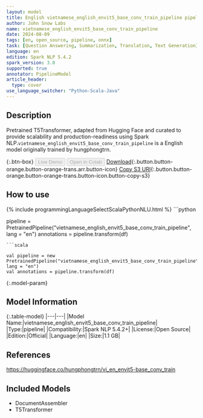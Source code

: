 ```yaml
---
layout: model
title: English vietnamese_english_envit5_base_conv_train_pipeline pipeline T5Transformer from hungphongtrn
author: John Snow Labs
name: vietnamese_english_envit5_base_conv_train_pipeline
date: 2024-08-09
tags: [en, open_source, pipeline, onnx]
task: [Question Answering, Summarization, Translation, Text Generation]
language: en
edition: Spark NLP 5.4.2
spark_version: 3.0
supported: true
annotator: PipelineModel
article_header:
  type: cover
use_language_switcher: "Python-Scala-Java"
---
```


## Description

Pretrained T5Transformer, adapted from Hugging Face and curated to provide scalability and production-readiness using Spark NLP.`vietnamese_english_envit5_base_conv_train_pipeline` is a English model originally trained by hungphongtrn.

{:.btn-box}
<button class="button button-orange" disabled>Live Demo</button>
<button class="button button-orange" disabled>Open in Colab</button>
[Download](https://s3.amazonaws.com/auxdata.johnsnowlabs.com/public/models/vietnamese_english_envit5_base_conv_train_pipeline_en_5.4.2_3.0_1723205248881.zip){:.button.button-orange.button-orange-trans.arr.button-icon}
[Copy S3 URI](s3://auxdata.johnsnowlabs.com/public/models/vietnamese_english_envit5_base_conv_train_pipeline_en_5.4.2_3.0_1723205248881.zip){:.button.button-orange.button-orange-trans.button-icon.button-copy-s3}

## How to use



<div class="tabs-box" markdown="1">
{% include programmingLanguageSelectScalaPythonNLU.html %}
```python

pipeline = PretrainedPipeline("vietnamese_english_envit5_base_conv_train_pipeline", lang = "en")
annotations =  pipeline.transform(df)   

```
```scala

val pipeline = new PretrainedPipeline("vietnamese_english_envit5_base_conv_train_pipeline", lang = "en")
val annotations = pipeline.transform(df)

```
</div>

{:.model-param}
## Model Information

{:.table-model}
|---|---|
|Model Name:|vietnamese_english_envit5_base_conv_train_pipeline|
|Type:|pipeline|
|Compatibility:|Spark NLP 5.4.2+|
|License:|Open Source|
|Edition:|Official|
|Language:|en|
|Size:|1.1 GB|

## References

https://huggingface.co/hungphongtrn/vi_en_envit5-base_conv_train

## Included Models

- DocumentAssembler
- T5Transformer